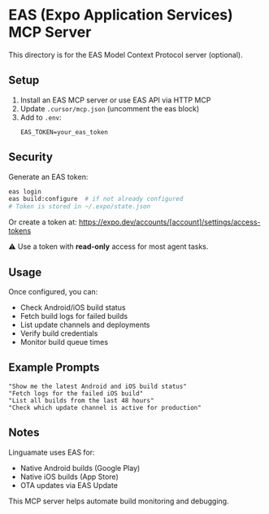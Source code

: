 # EAS (Expo Application Services) MCP Server

This directory is for the EAS Model Context Protocol server (optional).

## Setup

1. Install an EAS MCP server or use EAS API via HTTP MCP
2. Update `.cursor/mcp.json` (uncomment the eas block)
3. Add to `.env`:
   ```
   EAS_TOKEN=your_eas_token
   ```

## Security

Generate an EAS token:
```bash
eas login
eas build:configure  # if not already configured
# Token is stored in ~/.expo/state.json
```

Or create a token at: https://expo.dev/accounts/[account]/settings/access-tokens

⚠️ Use a token with **read-only** access for most agent tasks.

## Usage

Once configured, you can:
- Check Android/iOS build status
- Fetch build logs for failed builds
- List update channels and deployments
- Verify build credentials
- Monitor build queue times

## Example Prompts

```
"Show me the latest Android and iOS build status"
"Fetch logs for the failed iOS build"
"List all builds from the last 48 hours"
"Check which update channel is active for production"
```

## Notes

Linguamate uses EAS for:
- Native Android builds (Google Play)
- Native iOS builds (App Store)
- OTA updates via EAS Update

This MCP server helps automate build monitoring and debugging.

